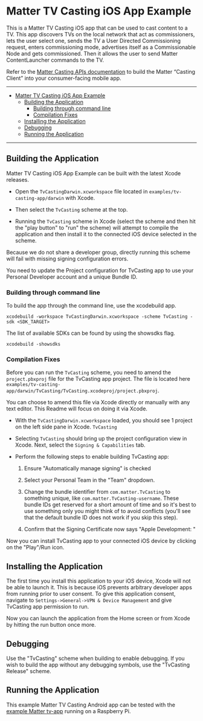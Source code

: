 # Matter TV Casting iOS App Example

This is a Matter TV Casting iOS app that can be used to cast content to a TV.
This app discovers TVs on the local network that act as commissioners, lets the
user select one, sends the TV a User Directed Commissioning request, enters
commissioning mode, advertises itself as a Commissionable Node and gets
commissioned. Then it allows the user to send Matter ContentLauncher commands to
the TV.

Refer to the
[Matter Casting APIs documentation](https://project-chip.github.io/connectedhomeip-doc/examples/tv-casting-app/APIs.html)
to build the Matter “Casting Client” into your consumer-facing mobile app.

---

-   [Matter TV Casting iOS App Example](#matter-tv-casting-ios-app-example)
    -   [Building the Application](#building-the-application)
        -   [Building through command line](#building-through-command-line)
        -   [Compilation Fixes](#compilation-fixes)
    -   [Installing the Application](#installing-the-application)
    -   [Debugging](#debugging)
    -   [Running the Application](#running-the-application)

---

## Building the Application

Matter TV Casting iOS App Example can be built with the latest Xcode releases.

-   Open the `TvCastingDarwin.xcworkspace` file located in
    `examples/tv-casting-app/darwin` with Xcode.

-   Then select the `TvCasting` scheme at the top.

-   Running the `TvCasting` scheme in Xcode (select the scheme and then hit the
    "play button" to "run" the scheme) will attempt to compile the application
    and then install it to the connected iOS device selected in the scheme.

Because we do not share a developer group, directly running this scheme will
fail with missing signing configuration errors.

You need to update the Project configuration for TvCasting app to use your
Personal Developer account and a unique Bundle ID.

### Building through command line

To build the app through the command line, use the xcodebuild app.

```shell
xcodebuild -workspace TvCastingDarwin.xcworkspace -scheme TvCasting -sdk <SDK_TARGET>
```

The list of available SDKs can be found by using the showsdks flag.

```shell
xcodebuild -showsdks
```

### Compilation Fixes

Before you can run the `TvCasting` scheme, you need to amend the
`project.pbxproj` file for the TvCasting app project. The file is located here
`examples/tv-casting-app/darwin/TvCasting/TvCasting.xcodeproj/project.pbxproj`.

You can choose to amend this file via Xcode directly or manually with any text
editor. This Readme will focus on doing it via Xcode.

-   With the `TvCastingDarwin.xcworkspace` loaded, you should see 1 project on
    the left side pane in Xcode. `TvCasting`

-   Selecting `TvCasting` should bring up the project configuration view in
    Xcode. Next, select the `Signing & Capabilities` tab.

-   Perform the following steps to enable building TvCasting app:

    1. Ensure "Automatically manage signing" is checked

    2. Select your Personal Team in the "Team" dropdown.

    3. Change the bundle identifier from `com.matter.TvCasting` to something
       unique, like `com.matter.TvCasting-username`. These bundle IDs get
       reserved for a short amount of time and so it's best to use something
       only you might think of to avoid conflicts (you'll see that the default
       bundle ID does not work if you skip this step).

    4. Confirm that the Signing Certificate now says "Apple Development:
       <your personal account>"

Now you can install TvCasting app to your connected iOS device by clicking on
the "Play"/Run icon.

## Installing the Application

The first time you install this application to your iOS device, Xcode will not
be able to launch it. This is because iOS prevents arbitrary developer apps from
running prior to user consent. To give this application consent, navigate to
`Settings->General->VPN & Device Management` and give TvCasting app permission
to run.

Now you can launch the application from the Home screen or from Xcode by hitting
the run button once more.

## Debugging

Use the "TvCasting" scheme when building to enable debugging. If you wish to
build the app without any debugging symbols, use the "TvCasting Release" scheme.

## Running the Application

This example Matter TV Casting Android app can be tested with the
[example Matter tv-app](https://github.com/project-chip/connectedhomeip/tree/master/examples/tv-app)
running on a Raspberry Pi.
